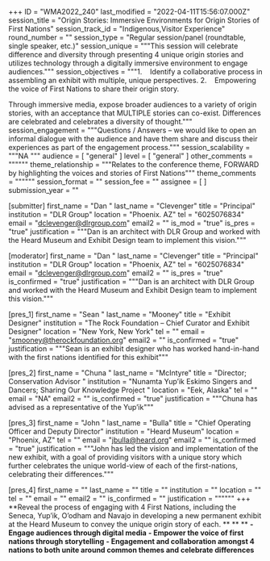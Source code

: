+++
ID = "WMA2022_240"
last_modified = "2022-04-11T15:56:07.000Z"
session_title = "Origin Stories: Immersive Environments for Origin Stories of First Nations"
session_track_id = "Indigenous,Visitor Experience"
round_number = ""
session_type = "Regular session/panel (roundtable, single speaker, etc.)"
session_unique = """This session will celebrate difference and diversity through presenting 4 unique origin stories and utilizes technology through a digitally immersive environment to engage audiences."""
session_objectives = """1.    Identify a collaborative process in assembling an exhibit with multiple, unique perspectives.
2.    Empowering the voice of First Nations to share their origin story.

Through immersive media, expose broader audiences to a variety of origin stories, with an acceptance that MULTIPLE stories can co-exist. Differences are celebrated and celebrates a diversity of thought."""
session_engagement = """Questions / Answers – we would like to open an informal dialogue with the audience and have them share and discuss their experiences as part of the engagement process."""
session_scalability = """NA	
"""
audience = [ "general" ]
level = [ "general" ]
other_comments = """"""
theme_relationship = """Relates to the conference theme, FORWARD by highlighting the voices and stories of First Nations"""
theme_comments = """"""
session_format = ""
session_fee = ""
assignee = [  ]
submission_year = ""

[submitter]
first_name = "Dan "
last_name = "Clevenger"
title = "Principal"
institution = "DLR Group"
location = "Phoenix. AZ"
tel = "6025076834"
email = "dclevenger@dlrgroup.com"
email2 = ""
is_mod = "true"
is_pres = "true"
justification = """Dan is an architect with DLR Group and worked with the Heard Museum and Exhibit Design team to implement this vision."""

[moderator]
first_name = "Dan "
last_name = "Clevenger"
title = "Principal"
institution = "DLR Group"
location = "Phoenix, AZ"
tel = "6025076834"
email = "dclevenger@dlrgroup.com"
email2 = ""
is_pres = "true"
is_confirmed = "true"
justification = """Dan is an architect with DLR Group and worked with the Heard Museum and Exhibit Design team to implement this vision."""

[pres_1]
first_name = "Sean "
last_name = "Mooney"
title = "Exhibit Designer"
institution = "The Rock Foundation – Chief Curator and Exhibit Designer"
location = "New York, New York"
tel = ""
email = "smooney@therockfoundation.org"
email2 = ""
is_confirmed = "true"
justification = """Sean is an exhibit designer who has worked hand-in-hand with the first nations identified for this exhibit"""

[pres_2]
first_name = "Chuna "
last_name = "McIntyre"
title = "Director; Conservation Advisor "
institution = "Nunamta Yup’ik Eskimo Singers and Dancers; Sharing Our Knowledge Project "
location = "Eek, Alaska"
tel = ""
email = "NA"
email2 = ""
is_confirmed = "true"
justification = """Chuna has advised as a representative of the Yup’ik"""

[pres_3]
first_name = "John "
last_name = "Bulla"
title = "Chief Operating Officer and Deputy Director"
institution = "Heard Museum"
location = "Phoenix, AZ"
tel = ""
email = "jbulla@heard.org"
email2 = ""
is_confirmed = "true"
justification = """John has led the vision and implementation of the new exhibit, with a goal of providing visitors with a unique story which further celebrates the unique world-view of each of the first-nations, celebrating their differences."""

[pres_4]
first_name = ""
last_name = ""
title = ""
institution = ""
location = ""
tel = ""
email = ""
email2 = ""
is_confirmed = ""
justification = """"""
+++
**Reveal the process of engaging with 4 First Nations, including the Seneca, Yup’ik, O’odham and Navajo in developing a new permanent exhibit at the Heard Museum to convey the unique origin story of each. **
** **
**- Engage audiences through digital media**
**- Empower the voice of first nations through storytelling**
**- Engagement and collaboration amongst 4 nations to both unite around common themes and celebrate differences**
